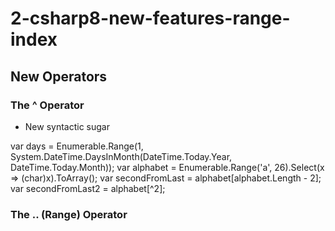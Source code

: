 # 2-csharp8-new-features-range-index

## New Operators
### The **^** Operator
- New syntactic sugar

var days = Enumerable.Range(1, System.DateTime.DaysInMonth(DateTime.Today.Year, DateTime.Today.Month));
var alphabet = Enumerable.Range('a', 26).Select(x => (char)x).ToArray();
var secondFromLast = alphabet[alphabet.Length - 2];
var secondFromLast2 = alphabet[^2];

### The **..** (Range) Operator






